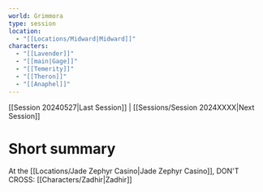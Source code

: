 ```yaml
---
world: Grimmora
type: session
location:
  - "[[Locations/Midward|Midward]]"
characters:
  - "[[Lavender]]"
  - "[[main|Gage]]"
  - "[[Temerity]]"
  - "[[Theron]]"
  - "[[Anaphel]]"
---
```

 [[Session 20240527|Last Session]] | [[Sessions/Session 2024XXXX|Next Session]]
# Short summary

At the [[Locations/Jade Zephyr Casino|Jade Zephyr Casino]], DON'T CROSS: [[Characters/Zadhir|Zadhir]]


